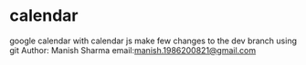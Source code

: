 # calendar
google calendar with calendar js
make few changes to the dev branch using git
Author: Manish Sharma
email:manish.1986200821@gmail.com
